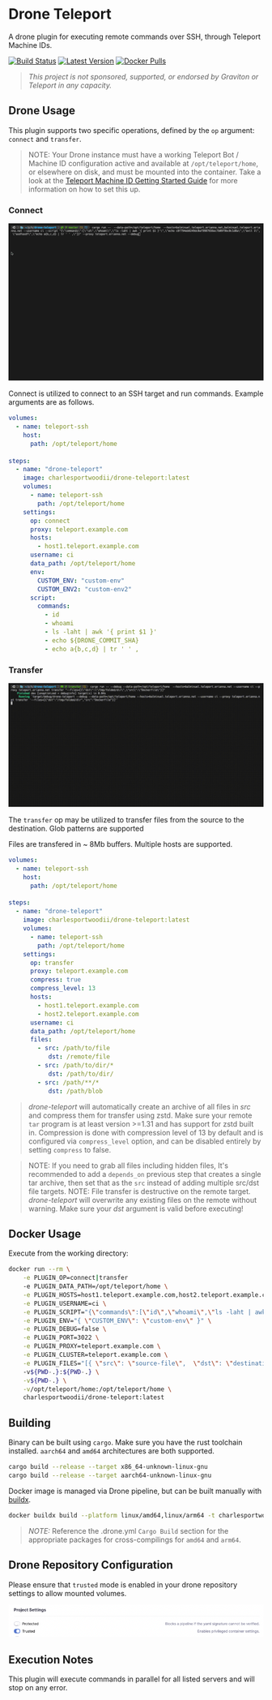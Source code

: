 # Drone Teleport

A drone plugin for executing remote commands over SSH, through Teleport Machine IDs.

[![Build Status](https://drone.erianna.com/api/badges/charlesportwoodii/drone-teleport/status.svg)](https://drone.erianna.com/charlesportwoodii/drone-teleport)
[![Latest Version](https://img.shields.io/github/v/tag/charlesportwoodii/drone-teleport?style=flat-square)](https://github.com/charlesportwoodii/drone-teleport/tags)
[![Docker Pulls](https://img.shields.io/docker/pulls/charlesportwoodii/drone-teleport?style=flat-square)](https://hub.docker.com/r/charlesportwoodii/drone-teleport)

> _This project is not sponsored, supported, or endorsed by Graviton or Teleport in any capacity._

## Drone Usage

This plugin supports two specific operations, defined by the `op` argument: `connect` and `transfer`.

> NOTE: Your Drone instance must have a working Teleport Bot / Machine ID configuration active and available at `/opt/teleport/home`, or elsewhere on disk, and must be mounted into the container. Take a look at the [Teleport Machine ID Getting Started Guide](https://goteleport.com/docs/machine-id/getting-started/) for more information on how to set this up.

### Connect

![demo](./images/connect.gif)

Connect is utilized to connect to an SSH target and run commands. Example arguments are as follows.

```yaml
volumes:
  - name: teleport-ssh
    host:
      path: /opt/teleport/home

steps:
  - name: "drone-teleport"
    image: charlesportwoodii/drone-teleport:latest
    volumes:
      - name: teleport-ssh
        path: /opt/teleport/home
    settings:
      op: connect
      proxy: teleport.example.com
      hosts:
        - host1.teleport.example.com
      username: ci
      data_path: /opt/teleport/home
      env:
        CUSTOM_ENV: "custom-env"
        CUSTOM_ENV2: "custom-env2"
      script:
        commands:
          - id
          - whoami
          - ls -laht | awk '{ print $1 }'
          - echo ${DRONE_COMMIT_SHA}
          - echo a{b,c,d} | tr ' ' ,
```

### Transfer

![demo](./images/transfer.gif)

The `transfer` op may be utilized to transfer files from the source to the destination. Glob patterns are supported

Files are transfered in ~ 8Mb buffers. Multiple hosts are supported.

```yaml
volumes:
  - name: teleport-ssh
    host:
      path: /opt/teleport/home

steps:
  - name: "drone-teleport"
    image: charlesportwoodii/drone-teleport:latest
    volumes:
      - name: teleport-ssh
        path: /opt/teleport/home
    settings:
      op: transfer
      proxy: teleport.example.com
      compress: true
      compress_level: 13
      hosts:
        - host1.teleport.example.com
        - host2.teleport.example.com
      username: ci
      data_path: /opt/teleport/home
      files:
        - src: /path/to/file
           dst: /remote/file
        - src: /path/to/dir/*
           dst: /path/to/dir/
        - src: /path/**/*
           dst: /path/blob
```

> _drone-teleport_ will automatically create an archive of all files in _src_ and compress them for transfer using zstd. Make sure your remote `tar` program is at least version >=1.31 and has support for zstd built in. Compression is done with compression level of 13 by default and is configured via `compress_level` option, and can be disabled entirely by setting `compress` to false.

> NOTE: If you need to grab all files including hidden files, It's recommended to add a `depends_on` previous step that creates a single tar archive, then set that as the `src` instead of adding multiple src/dst file targets.
> NOTE: File transfer is destructive on the remote target. _drone-teleport_ will overwrite any existing files on the remote without warning. Make sure your _dst_ argument is valid before executing!

## Docker Usage

Execute from the working directory:

```bash
docker run --rm \
    -e PLUGIN_OP=connect|transfer
    -e PLUGIN_DATA_PATH=/opt/teleport/home \
    -e PLUGIN_HOSTS=host1.teleport.example.com,host2.teleport.example.com \
    -e PLUGIN_USERNAME=ci \
    -e PLUGIN_SCRIPT="{\"commands\":[\"id\",\"whoami\",\"ls -laht | awk '{ print $1 }'\",\"echo c8f794eb0249dc0af9987656ec7b09f9bc0c1d8a\",\"exit 1\", \"asdfasdf\",\"echo a{b,c,d} | tr ' ' ,\"]}" \
    -e PLUGIN_ENV="{ \"CUSTOM_ENV\": \"custom-env\" }" \
    -e PLUGIN_DEBUG=false \
    -e PLUGIN_PORT=3022 \
    -e PLUGIN_PROXY=teleport.example.com \
    -e PLUGIN_CLUSTER=teleport.example.com \
    -e PLUGIN_FILES="[{ \"src\": \"source-file\",  \"dst\": \"destination-file\"}]"
    -v${PWD-.}:${PWD-.} \
    -v${PWD-.} \
    -v/opt/teleport/home:/opt/teleport/home \
    charlesportwoodii/drone-teleport:latest
```

## Building

Binary can be built using `cargo`. Make sure you have the rust toolchain installed. `aarch64` and `amd64` architectures are both supported.

```bash
cargo build --release --target x86_64-unknown-linux-gnu
cargo build --release --target aarch64-unknown-linux-gnu
```

Docker image is managed via Drone pipeline, but can be built manually with [buildx](https://docs.docker.com/build/buildx/).

```bash
docker buildx build --platform linux/amd64,linux/arm64 -t charlesportwoodii/drone-teleport:latest  --no-cache .
```

> _NOTE:_ Reference the .drone.yml `Cargo Build` section for the appropriate packages for cross-compilings for `amd64` and `arm64`.

## Drone Repository Configuration

Please ensure that `trusted` mode is enabled in your drone repository settings to allow mounted volumes.

![demo](./images/settings.png)

## Execution Notes

This plugin will execute commands in parallel for all listed servers and will stop on any error.

